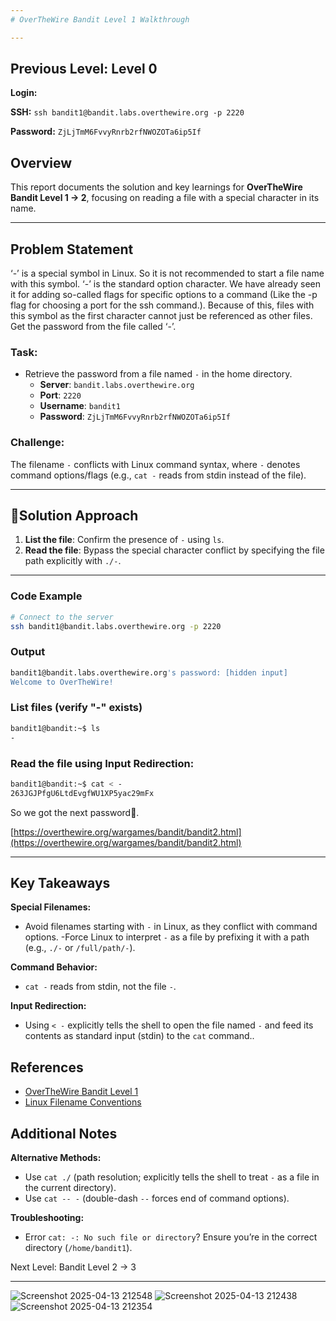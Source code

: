 ```yaml
---
# OverTheWire Bandit Level 1 Walkthrough

---
```

## **Previous Level:** Level 0

**Login:**

**SSH:** `ssh bandit1@bandit.labs.overthewire.org -p 2220`

**Password:** `ZjLjTmM6FvvyRnrb2rfNWOZOTa6ip5If`


## **Overview**  
This report documents the solution and key learnings for **OverTheWire Bandit Level 1 → 2**, focusing on reading a file with a special character in its name.


---

## **Problem Statement**
‘-’ is a special symbol in Linux. So it is not recommended to start a file name with this symbol. ‘-’ is the standard option character. We have already seen it for adding so-called flags for specific options to a command (Like the -p flag for choosing a port for the ssh command.). Because of this, files with this symbol as the first character cannot just be referenced as other files. Get the password from the file called ‘-’.

### **Task**:
- Retrieve the password from a file named `-` in the home directory.
  - **Server**: `bandit.labs.overthewire.org`  
  - **Port**: `2220`  
  - **Username**: `bandit1`  
  - **Password**: `ZjLjTmM6FvvyRnrb2rfNWOZOTa6ip5If`


### **Challenge**:  
The filename `-` conflicts with Linux command syntax, where `-` denotes command options/flags (e.g., `cat -` reads from stdin instead of the file).

---

## 🚀**Solution Approach**
1. **List the file**: Confirm the presence of `-` using `ls`.  
2. **Read the file**: Bypass the special character conflict by specifying the file path explicitly with `./-`.

---


### **Code Example**  
```bash
# Connect to the server
ssh bandit1@bandit.labs.overthewire.org -p 2220
```

### **Output**
```bash
bandit1@bandit.labs.overthewire.org's password: [hidden input]
Welcome to OverTheWire!
```

### List files (verify "-" exists)
```bash
bandit1@bandit:~$ ls
-
```

### Read the file using Input Redirection:
```bash
bandit1@bandit:~$ cat < -
263JGJPfgU6LtdEvgfWU1XP5yac29mFx
```

So we got the next password🎉.

[https://overthewire.org/wargames/bandit/bandit2.html](https://overthewire.org/wargames/bandit/bandit2.html)

---

## Key Takeaways

**Special Filenames:**
- Avoid filenames starting with `-` in Linux, as they conflict with command options.
-Force Linux to interpret `-` as a file by prefixing it with a path (e.g., `./-` or `/full/path/-`).

**Command Behavior:**
- `cat -` reads from stdin, not the file `-`.

**Input Redirection:**
- Using `< -` explicitly tells the shell to open the file named `-` and feed its contents as standard input (stdin) to the `cat` command..


## References
- [OverTheWire Bandit Level 1](https://overthewire.org/wargames/bandit/bandit1.html)
- [Linux Filename Conventions](https://linux.die.net/man/1/bash)

 ## Additional Notes
 
**Alternative Methods:**
- Use `cat ./` (path resolution; explicitly tells the shell to treat `-` as a file in the current directory).
- Use `cat -- -` (double-dash `--` forces end of command options).

**Troubleshooting:**
- Error `cat: -: No such file or directory`? Ensure you’re in the correct directory (`/home/bandit1`).

Next Level: Bandit Level 2 → 3

---


![Screenshot 2025-04-13 212548](https://github.com/user-attachments/assets/c80798e2-e22f-460f-89d7-ead949165142)
![Screenshot 2025-04-13 212438](https://github.com/user-attachments/assets/28a1f382-72c9-462d-8484-72853297f80d)
![Screenshot 2025-04-13 212354](https://github.com/user-attachments/assets/558f99b1-214a-486a-8e82-456afb1474a5)

